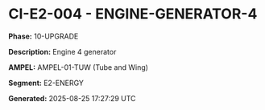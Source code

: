 # CI-E2-004 - ENGINE-GENERATOR-4

**Phase:** 10-UPGRADE

**Description:** Engine 4 generator

**AMPEL:** AMPEL-01-TUW (Tube and Wing)

**Segment:** E2-ENERGY

**Generated:** 2025-08-25 17:27:29 UTC
